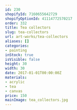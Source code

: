 ```yaml
---
id: 230
shopifyId: 7160655642729
shopifyOptionId: 41114772570217
order: 332
title: Tea collectors
slug: tea-collectors
url: art-works/tea-collectors
aliases: []
categories:
- painting
inStock: true
isVisible: false
height: 30
width: 30
date: 2017-01-01T00:00:00Z
materials:
- acrylic
- tea
- canvas
price: 150
mainImage: tea_collectors.jpg
---
```

